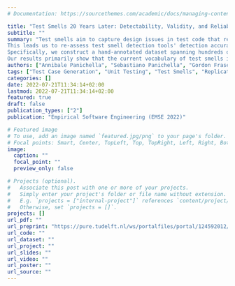 ```yaml
---
# Documentation: https://sourcethemes.com/academic/docs/managing-content/

title: "Test Smells 20 Years Later: Detectability, Validity, and Reliability"
subtitle: ""
summary: "Test smells aim to capture design issues in test code that reduces its maintainability. These have been extensively studied and generally found quite prevalent in both human-written and automatically generated test-cases. However, most evidence of prevalence is based on specific static detection rules. Although those are based on the original, conceptual definitions of the various test smells, recent empirical studies indicate that developers perceive warnings raised by detection tools as overly strict and non-representative of the maintainability and quality of test suites. 
This leads us to re-assess test smell detection tools' detection accuracy and investigate the prevalence and detectability of test smells more broadly.
Specifically, we construct a hand-annotated dataset spanning hundreds of test suites both written by developers and generated by two test generation tools (EvoSuite and JTExpert) and performed a multi-stage, cross-validated manual analysis to identify the presence of six types of test smells in these. We then use this manual labeling to benchmark the performance and external validity of two test smell detection tools -- one widely used in prior work and one recently introduced with the express goal to match developer perceptions of test smells.
Our results primarily show that the current vocabulary of test smells is highly mismatched to real concerns: multiple smells were ubiquitous on developer-written tests but virtually never correlated with semantic or maintainability flaws; machine-generated tests actually often scored better, but in reality, suffered from a host of problems not well-captured by current test smells. Current test smell detection strategies poorly characterized the issues in these automatically generated test suites; in particular, the older tool's detection strategies misclassified over 70% of test smells, both missing real instances (false negatives) and marking many smell-free tests as smelly (false positives). We identify common patterns in these tests that can be used to improve the tools, refine and update the definition of certain test smells, and highlight as of yet uncharacterized issues. Our findings suggest the need for (i) more appropriate metrics to match development practice, (ii) more accurate detection strategies to be evaluated primarily in industrial contexts."
authors: ["Annibale Panichella", "Sebastiano Panichella", "Gordon Fraser",  "Anand Ashok Sawant", "Vincent Hellendoorn"]
tags: ["Test Case Generation", "Unit Testing", "Test Smells", "Replication Study"]
categories: []
date: 2022-07-21T11:34:14+02:00
lastmod: 2022-07-21T11:34:14+02:00
featured: true
draft: false
publication_types: ["2"]
publication: "Empirical Software Engineering (EMSE 2022)"

# Featured image
# To use, add an image named `featured.jpg/png` to your page's folder.
# Focal points: Smart, Center, TopLeft, Top, TopRight, Left, Right, BottomLeft, Bottom, BottomRight.
image:
  caption: ""
  focal_point: ""
  preview_only: false

# Projects (optional).
#   Associate this post with one or more of your projects.
#   Simply enter your project's folder or file name without extension.
#   E.g. `projects = ["internal-project"]` references `content/project/deep-learning/index.md`.
#   Otherwise, set `projects = []`.
projects: []
url_pdf: ""
url_preprint: "https://pure.tudelft.nl/ws/portalfiles/portal/124592012/EMSE_testsmells.pdf"
url_code: ""
url_dataset: ""
url_project: ""
url_slides: ""
url_video: ""
url_poster: ""
url_source: ""
---
```

